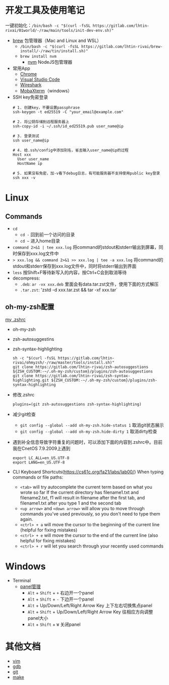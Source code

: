 # 开发工具及使用笔记

一键初始化：`/bin/bash -c "$(curl -fsSL https://gitlab.com/lhtin-rivai/01world/-/raw/main/tools/init-dev-env.sh)"`

- [brew](https://brew.sh) 包管理器（Mac and Linux and WSL）
  - `/bin/bash -c "$(curl -fsSL https://gitlab.com/lhtin-rivai/brew-install/-/raw/tin/install.sh)"`
  - `brew install nvm`
    - [nvm](https://github.com/nvm-sh/nvm) NodeJS包管理器
- 常用App
  - [Chrome](https://www.google.com/chrome)
  - [Visual Studio Code](https://code.visualstudio.com)
  - [Wireshark](https://www.wireshark.org)
  - [MobaXterm](https://mobaxterm.mobatek.net)（windows）
- SSH key免密登录
  ```shell
  # 1. 创建key，不要设置passphrase
  ssh-keygen -t ed25519 -C "your_email@example.com"

  # 2. 将公钥存储到远程服务器上
  ssh-copy-id -i ~/.ssh/id_ed25519.pub user_name@ip
  
  # 3. 登录测试
  ssh user_name@ip
  
  # 4. 给.ssh/config中添加别名，省去输入user_name@ip的过程
  Host xxx
    User user_name
    HostName ip
  
  # 5. 如果没有免密，加-v看下debug日志，有可能服务器不支持使用public key登录
  ssh xxx -v
  ```

# Linux

## Commands

- `cd`
  - `cd -` 回到前一个访问的目录
  - `cd ~` 进入home目录
- `command 2>&1 | tee xxx.log` 将command的stdout和stderr输出到屏幕，同时保存到xxx.log文件中
- `> xxx.log && command 2>&1 >> xxx.log | tee -a xxx.log` 将command的stdout和stderr保存到xxx.log文件中，同时将stderr输出到界面
- `less` 按Shift+F等待新写入的内容，按Ctrl+C会到取消等待
- decompress:
  - `.deb`: `ar -vx xxx.deb` 里面会有data.tar.zst文件，使用下面的方式解压
  - `.tar.zst`: 'zstd -d xxx.tar.zst && tar -xf xxx.tar`

## oh-my-zsh配置

[my .zshrc](./.zshrc)

- oh-my-zsh
- zsh-autosuggestins
- zsh-syntax-highlighting

  ```
  sh -c "$(curl -fsSL https://gitlab.com/lhtin-rivai/ohmyzsh/-/raw/master/tools/install.sh)"
  git clone https://gitlab.com/lhtin-rivai/zsh-autosuggestions ${ZSH_CUSTOM:-~/.oh-my-zsh/custom}/plugins/zsh-autosuggestions
  git clone https://gitlab.com/lhtin-rivai/zsh-syntax-highlighting.git ${ZSH_CUSTOM:-~/.oh-my-zsh/custom}/plugins/zsh-syntax-highlighting
  ```
- 修改.zshrc

  ```shell
  plugins=(git zsh-autosuggestions zsh-syntax-highlighting)
  ```

- 减少git检查
  - `git config --global --add oh-my-zsh.hide-status 1` 取消git状态展示
  - `git config --global --add oh-my-zsh.hide-dirty 1` 取消dirty检查
- 遇到补全信息导致字符重复的问题时，可以添加下面的内容到.zshrc中。目前我在CnetOS 7.9.2009上遇到
    ```shell
    export LC_ALL=en_US.UTF-8
    export LANG=en_US.UTF-8
    ```

- CLI Keyboard Shortcuts(https://cs61c.org/fa21/labs/lab00/)
  When typing commands or file paths:
  - `<tab>` will try autocomplete the current term based on what you wrote so far
    If the current directory has filename1.txt and filename2.txt, f<tab>1<tab> will result in filename after the first tab, and filename1.txt after you type 1 and the second tab
   - `<up arrow>` and `<down arrow>` will allow you to move through commands you've used previously, so you don't need to type them again.
   - `<ctrl> + a` will move the cursor to the beginning of the current line (helpful for fixing mistakes)
   - `<ctrl> + e` will move the cursor to the end of the current line (also helpful for fixing mistakes)
   - `<ctrl> + r` will let you search through your recently used commands

# Windows

- Terminal
  - [panel管理](https://docs.microsoft.com/en-us/windows/terminal/panes)
    - `Alt` + `Shift` + `+` 右边开一个panel
    - `Alt` + `Shift` + `-` 下边开一个panel
    - `Alt` + Up/Down/Left/Right Arrow Key 上下左右切换焦点panel
    - `Alt` + `Shift` + Up/Down/Left/Right Arrow Key 往相应方向调整panel大小
    - `Alt` + `Shift` + `W` 关闭panel


# 其他文档

- [vim](./vim.md)
- [gdb](./gdb.md)
- [git](./git.md)
- [make](./make.md)
